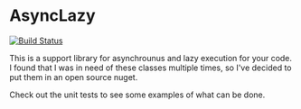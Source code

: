 
# AsyncLazy

[![Build Status](https://travis-ci.org/peterekepeter/async-lazy.svg?branch=master)](https://travis-ci.org/peterekepeter/async-lazy)

This is a support library for asynchrounus and lazy execution for your code.
I found that I was in need of these classes multiple times, so I've decided to put them in an open source nuget.

Check out the unit tests to see some examples of what can be done.
